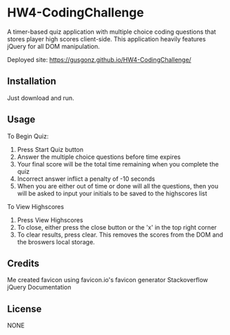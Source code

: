 # HW4-CodingChallenge
A timer-based quiz application with multiple choice coding questions that stores player high scores client-side. This application heavily features jQuery for all DOM manipulation.

Deployed site: https://gusgonz.github.io/HW4-CodingChallenge/

## Installation

Just download and run.

## Usage 

To Begin Quiz:

1. Press Start Quiz button
2. Answer the multiple choice questions before time expires
3. Your final score will be the total time remaining when you complete the quiz
4. Incorrect answer inflict a penalty of -10 seconds
5. When you are either out of time or done will all the questions, then you will be asked to input your initials to be saved to the highscores list

To View Highscores

1. Press View Highscores
2. To close, either press the close button or the 'x' in the top right corner
3. To clear results, press clear. This removes the scores from the DOM and the broswers local storage.



## Credits

Me
created favicon using favicon.io's favicon generator
Stackoverflow
jQuery Documentation



## License

NONE




